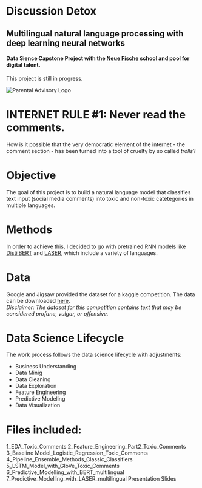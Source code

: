 # Discussion Detox
## Multilingual natural language processing with deep learning neural networks 
#### Data Sience Capstone Project with the [Neue Fische](https://www.neuefische.de/) school and pool for digital talent.

This project is still in progress. 

![Parental Advisory Logo](https://media.npr.org/assets/img/2010/10/29/parental-advisory_custom-d61ea6192ebc478d3a7ff147dbbe3e884ebcb5ac-s800-c85.jpg)

# INTERNET RULE #1: Never read the comments.

How is it possible that the very democratic element of the internet - the comment section - has been turned into a tool of cruelty by so called *trolls*?

# Objective 

The goal of this project is to build a natural language model that classifies text input (social media comments) into toxic and non-toxic catetegories in multiple languages.

# Methods
In order to achieve this, I decided to go with pretrained RNN models like [DistilBERT](https://huggingface.co/distilbert-base-multilingual-cased) and [LASER](https://research.fb.com/downloads/laser-language-agnostic-sentence-representations/), which include a variety of languages.

# Data

Google and Jigsaw provided the dataset for a kaggle competition. The data can be downloaded [here](https://www.kaggle.com/c/jigsaw-multilingual-toxic-comment-classification/overview).<br/>
*Disclaimer: The dataset for this competition contains text that may be considered profane, vulgar, or offensive.*

# Data Science Lifecycle

The work process follows the data science lifecycle with adjustments:
+ Business Understanding
+ Data Minig
+ Data Cleaning 
+ Data Exploration
+ Feature Engineering
+ Predictive Modeling 
+ Data Visualization

# Files included:
1_EDA_Toxic_Comments
2_Feature_Engineering_Part2_Toxic_Comments
3_Baseline Model_Logistic_Regression_Toxic_Comments
4_Pipeline_Ensemble_Methods_Classic_Classifiers
5_LSTM_Model_with_GloVe_Toxic_Comments
6_Predictive_Modelling_with_BERT_multilingual
7_Predictive_Modelling_with_LASER_multilingual
Presentation Slides

